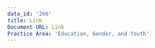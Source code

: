 ```yaml
---
data_id: '266'
title: Link
Document URL: Link
Practice Area: 'Education, Gender, and Youth'
---
```


